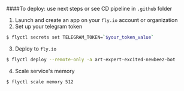 ####To deploy: use next steps or see CD pipeline in `.github` folder

1. Launch and create an app on your `fly.io` account or organization 
2. Set up your telegram token
```sh
$ flyctl secrets set TELEGRAM_TOKEN=`$your_token_value`
```
3. Deploy to `fly.io`
```sh
$ flyctl deploy --remote-only -a art-expert-excited-newbeez-bot
```
4. Scale service's memory
```sh
$ flyctl scale memory 512
```
